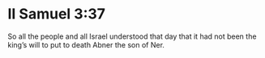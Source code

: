# II Samuel 3:37

So all the people and all Israel understood that day that it had not been the king’s will to put to death Abner the son of Ner.

